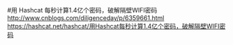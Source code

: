#用 Hashcat 每秒计算1.4亿个密码，破解隔壁WIFI密码
http://www.cnblogs.com/diligenceday/p/6359661.html
https://hashcat.net/hashcat/用Hashcat每秒计算1.4亿个密码，破解隔壁WIFI密码